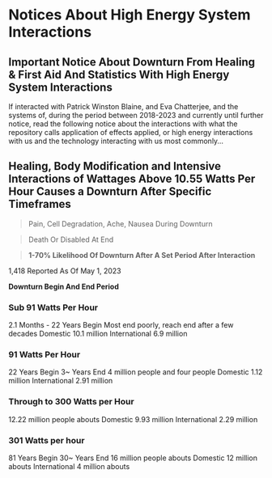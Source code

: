# Notices About High Energy System Interactions

## Important Notice About Downturn From Healing & First Aid  And Statistics With High Energy System Interactions

If interacted with Patrick Winston Blaine, and Eva Chatterjee, and the systems of, during the period between 2018-2023 and currently until further notice, read the following notice about the interactions with what the repository calls application of effects applied, or high energy interactions with us and the technology interacting with us most commonly…

## Healing, Body Modification and Intensive Interactions of Wattages Above 10.55 Watts Per Hour Causes a Downturn After Specific Timeframes

> Pain, Cell Degradation, Ache, Nausea During Downturn

> Death Or Disabled At End

> **1-70% Likelihood Of Downturn After A Set Period After Interaction**

1,418 Reported As Of May 1, 2023

**Downturn Begin And End Period**

### Sub 91 Watts Per Hour
2.1 Months - 22 Years Begin
Most end poorly, reach end after a few decades
Domestic 10.1 million
International 6.9 million

### 91 Watts Per Hour
22 Years Begin
3~ Years End
4 million people and four people
Domestic 1.12 million
International 2.91 million

### Through to 300 Watts per Hour
12.22 million people abouts 
Domestic 9.93 million
International 2.29 million

### 301 Watts per hour
81 Years Begin
30~ Years End
16 million people abouts
Domestic 12 million abouts
International 4 million abouts

